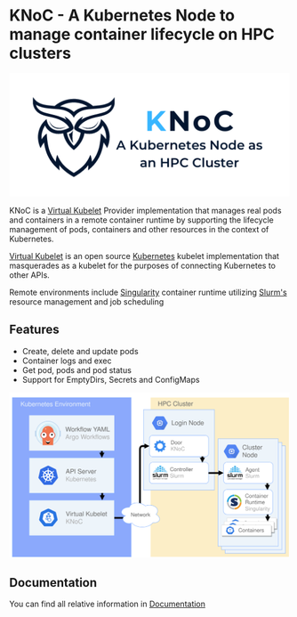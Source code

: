 # KNoC - A Kubernetes Node to manage container lifecycle on HPC clusters

<picture>
  <source media="(prefers-color-scheme: dark)" srcset="media/darkcrop.png">
  <source media="(prefers-color-scheme: light)" srcset="media/lightcrop.png">
  <img src="media/lightcrop.png">
</picture>


KNoC is a [Virtual Kubelet](https://github.com/virtual-kubelet/virtual-kubelet) Provider implementation that manages real pods and containers in a remote container runtime by supporting the lifecycle management of pods, containers and other resources in the context of Kubernetes.

[Virtual Kubelet](https://github.com/virtual-kubelet/virtual-kubelet) is an open source [Kubernetes](https://kubernetes.io/) kubelet implementation that masquerades as a kubelet for the purposes of connecting Kubernetes to other APIs.

Remote environments include [Singularity](https://sylabs.io/singularity/) container runtime utilizing [Slurm's](https://slurm.schedmd.com/) resource management and job scheduling

## Features
- Create, delete and update pods
- Container logs and exec
- Get pod, pods and pod status
- Support for EmptyDirs, Secrets and ConfigMaps

![diagram](media/knoc-env.png)

## Documentation
You can find all relative information in [Documentation](https://github.com/CARV-ICS-FORTH/KNoC/blob/master/doc/README.md)